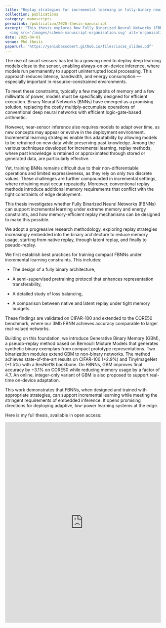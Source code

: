 ```yaml
---
title: "Replay strategies for incremental learning in fully-binary neural networks under memory constraints"
collection: publications
category: manuscripts
permalink: /publication/2025-thesis-manuscript
excerpt: "This thesis explores how Fully Binarized Neural Networks (FBNNs) can support incremental learning under extreme memory and energy constraints. By combining compact architectures with novel replay strategies, it enables smart sensors to learn continuously, efficiently, and on-device. <br/>
  <img src='/images/schema-manuscript-organisation.svg' alt='organisation schema' width='800'>"
date: 2025-04-01
venue: Phd thesis
paperurl: 'https://yanisbassobert.github.io/files/iscas_slides.pdf'
---
```


The rise of smart sensors has led to a growing need to deploy deep learning models close to the sensor, enabling always-on on-device inference, where models run permanently to support uninterrupted local processing. This approach reduces latency, bandwidth, and energy consumption — especially important in resource-constrained environments.

To meet these constraints, typically a few megabits of memory and a few milliwatts of power, models must be specifically designed for efficient execution. Binary Neural Networks (BNNs) have emerged as a promising solution, replacing the costly multiply-accumulate operations of conventional deep neural networks with efficient logic-gate-based arithmetic.

However, near-sensor inference also requires models to adapt over time, as new concepts may appear or evolve in the deployment environment. Incremental learning strategies enable this adaptability by allowing models to be retrained on new data while preserving past knowledge. Among the various techniques developed for incremental learning, replay methods, where past knowledge is retained or approximated through stored or generated data, are particularly effective.

Yet, training BNNs remains difficult due to their non-differentiable operations and limited expressiveness, as they rely on only two discrete values. These challenges are further compounded in incremental settings, where retraining must occur repeatedly. Moreover, conventional replay methods introduce additional memory requirements that conflict with the tight constraints of edge deployment.

This thesis investigates whether Fully Binarized Neural Networks (FBNNs) can support incremental learning under extreme memory and energy constraints, and how memory-efficient replay mechanisms can be designed to make this possible.

We adopt a progressive research methodology, exploring replay strategies increasingly embedded into the binary architecture to reduce memory usage, starting from native replay, through latent replay, and finally to pseudo-replay.

We first establish best practices for training compact FBNNs under incremental learning constraints. This includes:

- The design of a fully binary architecture,

- A semi-supervised pretraining protocol that enhances representation transferability,

- A detailed study of loss balancing,

- A comparison between native and latent replay under tight memory budgets.

These findings are validated on CIFAR-100 and extended to the CORE50 benchmark, where our 3Mb FBNN achieves accuracy comparable to larger real-valued networks.

Building on this foundation, we introduce Generative Binary Memory (GBM), a pseudo-replay method based on Bernoulli Mixture Models that generates synthetic binary exemplars from compact prototype representations. Two binarization modules extend GBM to non-binary networks. The method achieves state-of-the-art results on CIFAR-100 (+2.9%) and TinyImageNet (+1.5%) with a ResNet18 backbone. On FBNNs, GBM improves final accuracy by +3.1% on CORE50 while reducing memory usage by a factor of 4.7. An online, integer-only variant of GBM is also proposed to support real-time on-device adaptation.

This work demonstrates that FBNNs, when designed and trained with appropriate strategies, can support incremental learning while meeting the stringent requirements of embedded inference. It opens promising directions for deploying adaptive, low-power learning systems at the edge.

Here is my full thesis, available in open access:

<iframe src="https://yanisbassobert.github.io/files/iscas_slides.pdf#toolbar=0" width="100%" height="650px" style="border: none;"></iframe>
